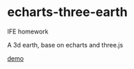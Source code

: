 # echarts-three-earth

IFE homework

A 3d earth, base on echarts and three.js

[demo](https://hujiulong.github.io/echarts-three-earth/)
